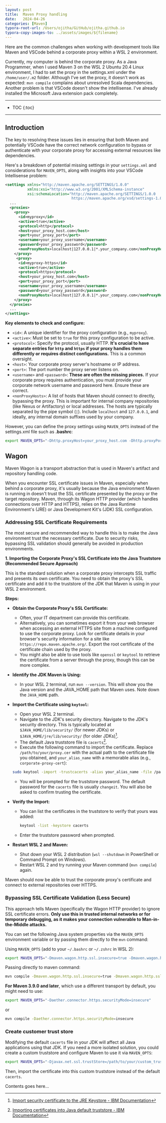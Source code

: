 ```yaml
---
layout: post
title:  Maven Proxy handling
date:   2024-04-26
categories: [Maven]
typora-root-url: /Users/ojitha/GitHub/ojitha.github.io
typora-copy-images-to: ../assets/images/${filename}
---
```


Here are the common challenges when working with development tools like Maven and VSCode behind a corporate proxy within a WSL 2 environment. 

Currently, my computer is behind the corporate proxy. As a Java Programmer, when I used Maven 3 on the WSL 2 Ubuntu 20.4 Linux environment, I had to set the proxy in the settings.xml under the `/home/user/.m2` folder. Although I've set the proxy, it doesn't work as expected: `mvn compile` complains about unresolved Scala dependencies. Another problem is that VSCode doesn't show the intellisense. I've already installed the Microsoft Java extension pack completely.

<!--more-->

------

* TOC
{:toc}
------

## Introduction

The key to resolving these issues lies in ensuring that both Maven and potentially VSCode have the correct network configuration to bypass or authenticate with your corporate proxy for accessing external resources like dependencies.

Here's a breakdown of potential missing settings in your `settings.xml` and considerations for `MAVEN_OPTS`, along with insights into your VSCode Intellisense problem:

```xml
<settings xmlns="http://maven.apache.org/SETTINGS/1.0.0"
          xmlns:xsi="http://www.w3.org/2001/XMLSchema-instance"
          xsi:schemaLocation="http://maven.apache.org/SETTINGS/1.0.0
                              https://maven.apache.org/xsd/settings-1.0.0.xsd">
  ...
  <proxies>
    <proxy>
      <id>myproxy</id>
      <active>true</active>
      <protocol>http</protocol>
      <host>your_proxy_host.com</host>
      <port>your_proxy_port</port>
      <username>your_proxy_username</username>
      <password>your_proxy_password</password>
      <nonProxyHosts>localhost|127.0.0.1|*.your_company.com</nonProxyHosts>
    </proxy>
     <proxy>
      <id>myproxy-https</id>
      <active>true</active>
      <protocol>https</protocol>
      <host>your_proxy_host.com</host>
      <port>your_proxy_port</port>
      <username>your_proxy_username</username>
      <password>your_proxy_password</password>
      <nonProxyHosts>localhost|127.0.0.1|*.your_company.com</nonProxyHosts>
    </proxy>
  </proxies>
  ...
</settings>
```



**Key elements to check and configure:**

- `<id>`: A unique identifier for the proxy configuration (e.g., `myproxy`).
- `<active>`: Must be set to `true` for this proxy configuration to be active.
- `<protocol>`: Specify the protocol, usually HTTP. **It's crucial to have separate entries for `http` and `https` if your proxy handles them differently or requires distinct configurations.** This is a common oversight.
- `<host>`: Your corporate proxy server's hostname or IP address.
- `<port>`: The port number the proxy server listens on.
- `<username>` and `<password>`: **These are often the missing pieces.** If your corporate proxy requires authentication, you must provide your corporate network username and password here. Ensure these are correct.
- `<nonProxyHosts>`: A list of hosts that Maven should connect to directly, bypassing the proxy. This is important for internal company repositories (like Nexus or Artifactory) or local addresses. The hosts are typically separated by the pipe symbol (`|`). Include `localhost` and `127.0.0.1`, and ideally, any internal domain suffixes used by your company.

However, you can define the proxy settings using `MAVEN_OPTS` instead of the settings.xml file such as **.bashrc**:

```bash
export MAVEN_OPTS="-Dhttp.proxyHost=your_proxy_host.com -Dhttp.proxyPort=your_proxy_port -Dhttps.proxyHost=your_proxy_host.com -Dhttps.proxyPort=your_proxy_port -Dhttp.nonProxyHosts='localhost|127.0.0.1|*.your_company.com'"
```

## Wagon

Maven Wagon is a transport abstraction that is used in Maven's artifact and repository handling code.

When you encounter SSL certificate issues in Maven, especially when behind a corporate proxy, it's usually because the Java environment Maven is running in doesn't trust the SSL certificate presented by the proxy or the target repository. Maven, through its Wagon HTTP provider (which handles connections over HTTP and HTTPS), relies on the Java Runtime Environment's (JRE) or Java Development Kit's (JDK) SSL configuration.

### Addressing SSL Certificate Requirements

The most secure and recommended way to handle this is to make the Java environment trust the necessary certificate. Due to security risks, bypassing SSL validation should generally be avoided in production environments.

**1. Importing the Corporate Proxy's SSL Certificate into the Java Truststore (Recommended Secure Approach)**

This is the standard solution when a corporate proxy intercepts SSL traffic and presents its own certificate. You need to obtain the proxy's SSL certificate and add it to the truststore of the JDK that Maven is using in your WSL 2 environment.

**Steps:**

- **Obtain the Corporate Proxy's SSL Certificate:**

    - Often, your IT department can provide this certificate.
    - Alternatively, you can sometimes export it from your web browser when accessing an external HTTPS site from a machine configured to use the corporate proxy. Look for certificate details in your browser's security information for a site like `https://repo.maven.apache.org/`. Export the root certificate of the certificate chain used by the proxy.
    - You might also be able to use tools like `openssl` or `keytool` to retrieve the certificate from a server through the proxy, though this can be more complex.

- **Identify the JDK Maven is Using:**

    - In your WSL 2 terminal, run `mvn --version`. This will show you the Java version and the JAVA_HOME path that Maven uses. Note down the `JAVA_HOME` path.

- **Import the Certificate using `keytool`:**

    - Open your WSL 2 terminal.
    - Navigate to the JDK's security directory. Navigate to the JDK's security directory. This is typically located at `$JAVA_HOME/lib/security/` (for newer JDKs) or `$JAVA_HOME/jre/lib/security/` (for older JDKs)[^1]. 
    - The default Java truststore file is `cacerts`[^2].   
    - Execute the following command to import the certificate. Replace `/path/to/your/proxy.cer` with the actual path to the certificate file you obtained, and `your_alias_name` with a memorable alias (e.g., `corporate-proxy-cert`):

  ```bash
  sudo keytool -import -trustcacerts -alias your_alias_name -file /path/to/your/proxy.cer -keystore cacerts
  ```

    - You will be prompted for the truststore password. The default password for the `cacerts` file is usually `changeit`. You will also be asked to confirm trusting the certificate.

- **Verify the Import:**

    - You can list the certificates in the truststore to verify that yours was added:
    
        ```bash
        keytool -list -keystore cacerts
        ```
    
        
    
    - Enter the truststore password when prompted.
    
- **Restart WSL 2 and Maven:**

    - Shut down your WSL 2 distribution (`wsl --shutdown` in PowerShell or Command Prompt on Windows).
    - Restart WSL 2 and try running your Maven command (`mvn compile`) again.

Maven should now be able to trust the corporate proxy's certificate and connect to external repositories over HTTPS.

### Bypassing SSL Certificate Validation (Less Secure)

This approach tells Maven (specifically the Wagon HTTP provider) to ignore SSL certificate errors. **Only use this in trusted internal networks or for temporary debugging, as it makes your connection vulnerable to Man-in-the-Middle attacks.**

You can set the following Java system properties via the `MAVEN_OPTS` environment variable or by passing them directly to the `mvn` command:

Using `MAVEN_OPTS` (add to your `~/.bashrc` or `~/.zshrc` in WSL 2):

```bash
export MAVEN_OPTS="-Dmaven.wagon.http.ssl.insecure=true -Dmaven.wagon.http.ssl.allowall=true -Dmaven.wagon.http.ssl.ignore.validity.dates=true"
```

Passing directly to maven command:

```bash
mvn compile -Dmaven.wagon.http.ssl.insecure=true -Dmaven.wagon.http.ssl.allowall=true -Dmaven.wagon.http.ssl.ignore.validity.dates=true
```

**For Maven 3.9.0 and later**, which use a different transport by default, you might need to use:

```bash
export MAVEN_OPTS="-Daether.connector.https.securityMode=insecure"
```

or 

```bash
mvn compile -Daether.connector.https.securityMode=insecure
```

### Create customer trust store

Modifying the default `cacerts` file in your JDK will affect all Java applications using that JDK. If you need a more isolated solution, you could create a custom truststore and configure Maven to use it via `MAVEN_OPTS`:

```bash
export MAVEN_OPTS="-Djavax.net.ssl.trustStore=/path/to/your/custom_truststore.jks -Djavax.net.ssl.trustStorePassword=your_password"
```

Then, import the certificate into this custom truststore instead of the default `cacerts`.



Contents goes here...

[^1]: [Import security certificate to the JRE Keystore - IBM Documentation](https://www.ibm.com/docs/en/tnpm/1.4.2?topic=security-import-certificate-jre-keystore)

[^2]: [Importing certificates into Java default truststore - IBM Documentation](https://www.ibm.com/docs/en/manta-data-lineage?topic=articles-importing-certificates-into-java-default-truststore)

